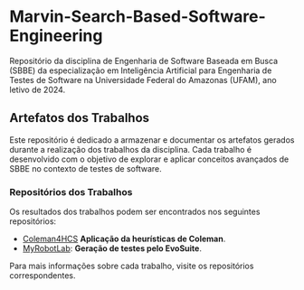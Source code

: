 # Marvin-Search-Based-Software-Engineering

Repositório da disciplina de Engenharia de Software Baseada em Busca (SBBE) da especialização em Inteligência Artificial para Engenharia de Testes de Software na Universidade Federal do Amazonas (UFAM), ano letivo de 2024.

## Artefatos dos Trabalhos

Este repositório é dedicado a armazenar e documentar os artefatos gerados durante a realização dos trabalhos da disciplina. Cada trabalho é desenvolvido com o objetivo de explorar e aplicar conceitos avançados de SBBE no contexto de testes de software.

### Repositórios dos Trabalhos

Os resultados dos trabalhos podem ser encontrados nos seguintes repositórios:

- [Coleman4HCS](https://github.com/brunaMF/coleman4hcs) **Aplicação da heurísticas de Coleman**.
- [MyRobotLab](https://github.com/brunaMF/myrobotlab): **Geração de testes pelo EvoSuite**.

Para mais informações sobre cada trabalho, visite os repositórios correspondentes.


